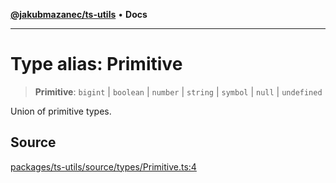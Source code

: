 [**@jakubmazanec/ts-utils**](../README.md) • **Docs**

---

# Type alias: Primitive

> **Primitive**: `bigint` \| `boolean` \| `number` \| `string` \| `symbol` \| `null` \| `undefined`

Union of primitive types.

## Source

[packages/ts-utils/source/types/Primitive.ts:4](https://github.com/jakubmazanec/tools/blob/ff982fbbc1a4d22edeaae8b283ad7d8de4b15bd8/packages/ts-utils/source/types/Primitive.ts#L4)
